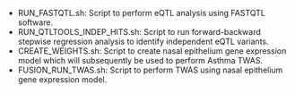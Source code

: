 
* RUN_FASTQTL.sh: Script to perform eQTL analysis using FASTQTL software.
* RUN_QTLTOOLS_INDEP_HITS.sh: Script to run forward-backward stepwise regression analysis to identify independent eQTL variants.
* CREATE_WEIGHTS.sh: Script to create nasal epithelium gene expression model which will subsequently be used to perform Asthma TWAS.
* FUSION_RUN_TWAS.sh: Script to perform TWAS using nasal epithelium gene expression model.
